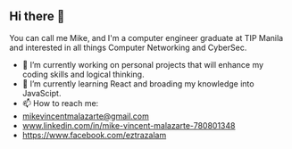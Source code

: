 ## Hi there 👋

You can call me Mike, and I'm a computer engineer graduate at TIP Manila and interested in all things Computer Networking and CyberSec.

- 🔭 I’m currently working on personal projects that will enhance my coding skills and logical thinking.
- 🌱 I’m currently learning React and broading my knowledge into JavaScipt. 
- 📫 How to reach me:
- mikevincentmalazarte@gmail.com
- www.linkedin.com/in/mike-vincent-malazarte-780801348
- https://www.facebook.com/eztrazalam
      
